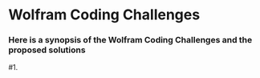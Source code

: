 # Wolfram Coding Challenges
### Here is a synopsis of the Wolfram Coding Challenges and the proposed solutions 

#1.
